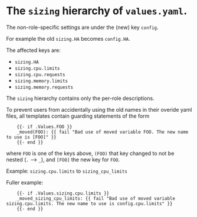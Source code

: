 # The `sizing` hierarchy of `values.yaml`.

The non-role-specific settings are under the (new) key `config`.

For example the old `sizing.HA` becomes `config.HA`.

The affected keys are:

   * `sizing.HA`
   * `sizing.cpu.limits`
   * `sizing.cpu.requests`
   * `sizing.memory.limits`
   * `sizing.memory.requests`

The `sizing` hierarchy contains only the per-role descriptions.

To prevent users from accidentally using the old names in their
overide yaml files, all templates contain guarding statements of the
form

```
    {{- if .Values.FOO }}
    _moved(FOO): {{ fail "Bad use of moved variable FOO. The new name to use is [FOO]" }}
    {{- end }}
```

where `FOO` is one of the keys above, `(FOO)` that key changed to not
be nested (`.` --> `_`), and `[FOO]` the new key for `FOO`.

Example: `sizing.cpu.limits` to `sizing_cpu_limits`

Fuller example:

```
    {{- if .Values.sizing.cpu.limits }}
    _moved_sizing_cpu_limits: {{ fail "Bad use of moved variable sizing.cpu.limits. The new name to use is config.cpu.limits" }}
    {{- end }}
```
